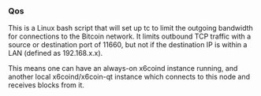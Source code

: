 ### Qos ###

This is a Linux bash script that will set up tc to limit the outgoing bandwidth for connections to the Bitcoin network. It limits outbound TCP traffic with a source or destination port of 11660, but not if the destination IP is within a LAN (defined as 192.168.x.x).

This means one can have an always-on x6coind instance running, and another local x6coind/x6coin-qt instance which connects to this node and receives blocks from it.
